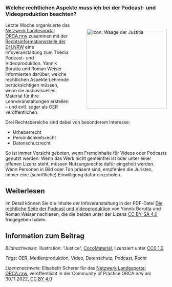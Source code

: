### **Welche rechtlichen Aspekte muss ich bei der Podcast- und Videoproduktion beachten?**

<img src="https://github.com/lindahalm-hsbi/infOERmiert/assets/149470876/64beff97-23e0-4d26-97d2-af3a34ce6959" style="float: right; margin: 20px 0px 20px 50px" alt="Icon: Waage der Justitia" width="250px"/> 

Letzte Woche organisierte das [Netzwerk Landesportal ORCA.nrw](https://www.orca.nrw/lehrende/akteure/netzwerk) zusammen mit der [Rechtsinformationsstelle der DH.NRW](https://www.orca.nrw/lehrende/rechtsinformation) eine Infoveranstaltung zum Thema Podcast- und Videoproduktion. Yannik Borutta und Roman Weiser informierten darüber, welche rechtlichen Aspekte Lehrende berücksichtigen müssen, wenn sie audiovisuelles Material für ihre Lehrveranstaltungen erstellen – und evtl. sogar als OER veröffentlichen.

Drei Rechtsbereiche sind dabei von besonderem Interesse:

- Urheberrecht
- Persönlichkeitsrecht
- Datenschutzrecht

So ist immer Vorsicht geboten, wenn Fremdinhalte für Videos oder Podcasts genutzt werden: Wenn das Werk nicht gemeinfrei ist oder unter einer offenen Lizenz steht, müssen Nutzungsrechte dafür eingeholt werden. Wenn Personen in Bild oder Ton präsent sind, empfehlen die Juristen, immer eine (schriftliche) Einwilligung dafür einzuholen.

## Weiterlesen
Im Detail können Sie die Inhalte der Infoveranstaltung in der PDF-Datei [Die rechtliche Seite der Podcast und Videoproduktion](https://www.twillo.de/edu-sharing/components/render/a220dab6-3751-4901-b7df-4cd0a5a7f64d) von Yannik Borutta und Roman Weiser nachlesen, die die beiden unter der Lizenz [CC BY-SA 4.0](https://creativecommons.org/licenses/by-sa/4.0/deed.de) freigegeben haben.

## Information zum Beitrag

*Bildnachweise*: Illustration: “Justice“, [CocoMaterial](https://cocomaterial.com/results?q=justice), lizenziert unter [CC0 1.0](https://creativecommons.org/publicdomain/zero/1.0/deed.de)

*Tags*: OER, Medienproduktion, Video, Datenschutz, Podcast, Recht

*Lizenznachweis*: Elisabeth Scherer für das <a href="http://www.orca.nrw/ueber-uns/netzwerk" target="_blank">Netzwerk Landesportal ORCA.nrw</a>, veröffentlicht in der Community of Practice ORCA.nrw am 30.11.2022, <a href="https://creativecommons.org/licenses/by/4.0/" target="_blank">CC BY 4.0</a>


